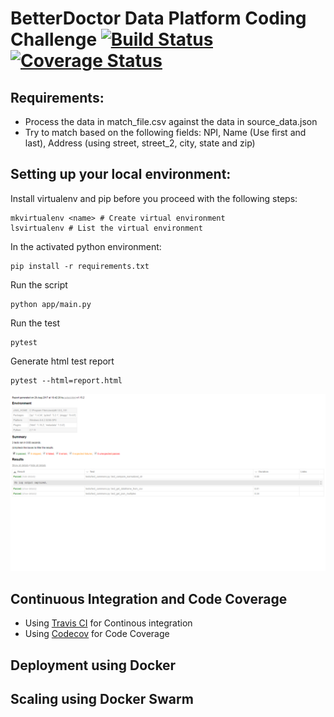 # BetterDoctor Data Platform Coding Challenge [![Build Status](https://travis-ci.org/keyur9/better_doctor-coding_challenge.svg?branch=master)](https://travis-ci.org/keyur9/better_doctor-coding_challenge) [![Coverage Status](https://codecov.io/gh/keyur9/better_doctor-coding_challenge/branch/master/graph/badge.svg)](https://codecov.io/gh/keyur9/better_doctor-coding_challenge)

## Requirements:

* Process the data in match_file.csv against the data in source_data.json
* Try to match based on the following fields: NPI, Name (Use first and last), Address (using street, street_2, city, state and zip)

## Setting up your local environment:

  Install virtualenv and pip before you proceed with the following steps:

    mkvirtualenv <name> # Create virtual environment
    lsvirtualenv # List the virtual environment

  In the activated python environment:

    pip install -r requirements.txt

  Run the script

    python app/main.py

  Run the test

    pytest

  Generate html test report

    pytest --html=report.html

![Pytest-Report.png](./Pytest-Report.png)

## Continuous Integration and Code Coverage

* Using [Travis CI](https://travis-ci.org/) for Continous integration
* Using [Codecov](https://codecov.io/) for Code Coverage

## Deployment using Docker



## Scaling using Docker Swarm
